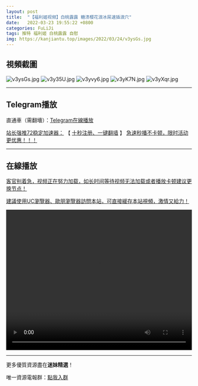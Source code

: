 ```yaml
---
layout: post
title:  "【福利姬视频】白桃露露 糖渍樱花浪冰屌速插浪穴"
date:   2022-03-23 19:55:22 +0800
categories: FuLiJi
tags: 推特 福利姬 白桃露露 自慰
img: https://kanjiantu.top/images/2022/03/24/v3ysGs.jpg
---
```



## 視頻截圖

![v3ysGs.jpg](https://kanjiantu.top/images/2022/03/24/v3ysGs.jpg)
![v3y35U.jpg](https://kanjiantu.top/images/2022/03/24/v3y35U.jpg)
![v3yvy6.jpg](https://kanjiantu.top/images/2022/03/24/v3yvy6.jpg)
![v3yK7N.jpg](https://kanjiantu.top/images/2022/03/24/v3yK7N.jpg)
![v3yXqr.jpg](https://kanjiantu.top/images/2022/03/24/v3yXqr.jpg)

* * *
## Telegram播放

直通車（需翻墻）：[Telegram在線播放](https://t.me/mimeijingxuan/344)

<u>站长强推72稳定加速器：</u> 【 [十秒注册、一键翻墙](https://www.mimei.blog/skip/vpn.html) 】
<u>  急速秒播不卡顿，限时活动更优惠！！！</u>
* * *
## 在線播放
<u>客官别着急，视频正在努力加载，如长时间等待视频无法加载或者播放卡顿建议更换节点！</u>

<u>建議使用UC瀏覽器、歐朋瀏覽器訪問本站，可直接緩存本站視頻，激情又給力！</u>
<center><video src="https://cdn.publer.io/uploads/videos/6245a4b0db2797794f14739a/d38abd25cc3a195ffe3ab31562d234ee.mp4" width="100%" height="380px" controls="controls"></video></center>


* * *
更多優質資源盡在**迷妹精選**！

唯一資源電報群：[點我入群](https://t.me/mimeijingxuan)


